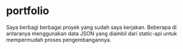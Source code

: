 # portfolio
Saya berbagi berbagai proyek yang sudah saya kerjakan. Beberapa di antaranya menggunakan data JSON yang diambil dari static-api untuk mempermudah proses pengembangannya.
